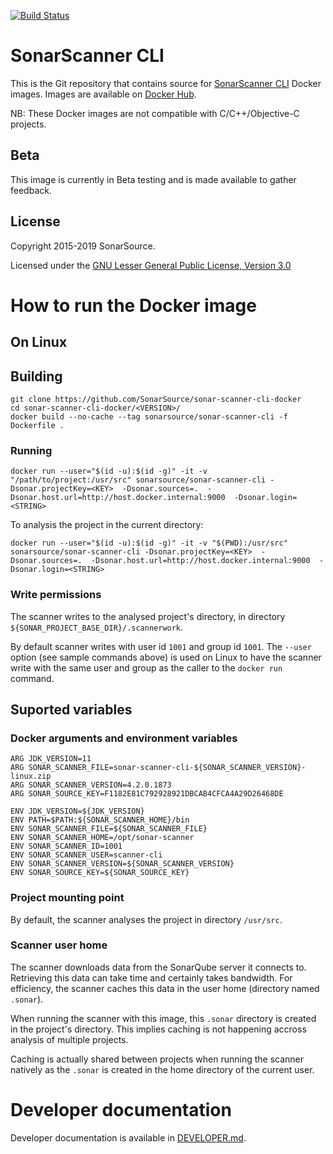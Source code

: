 [![Build Status](https://travis-ci.org/SonarSource/sonar-scanner-cli-docker.svg?branch=master)](https://travis-ci.org/SonarSource/sonar-scanner-cli-docker)

# SonarScanner CLI

This is the Git repository that contains source for [SonarScanner CLI](https://github.com/SonarSource/sonar-scanner-cli) Docker images.
Images are available on [Docker Hub](https://hub.docker.com/r/sonarsource/sonar-scanner-cli).

NB: These Docker images are not compatible with C/C++/Objective-C projects.

## Beta

This image is currently in Beta testing and is made available to gather feedback.

## License

Copyright 2015-2019 SonarSource.

Licensed under the [GNU Lesser General Public License, Version 3.0](http://www.gnu.org/licenses/lgpl.txt)

# How to run the Docker image

## On Linux

## Building

```
git clone https://github.com/SonarSource/sonar-scanner-cli-docker
cd sonar-scanner-cli-docker/<VERSION>/
docker build --no-cache --tag sonarsource/sonar-scanner-cli -f Dockerfile .
```

### Running

```
docker run --user="$(id -u):$(id -g)" -it -v "/path/to/project:/usr/src" sonarsource/sonar-scanner-cli -Dsonar.projectKey=<KEY>  -Dsonar.sources=.  -Dsonar.host.url=http://host.docker.internal:9000  -Dsonar.login=<STRING>
```

To analysis the project in the current directory:

```
docker run --user="$(id -u):$(id -g)" -it -v "$(PWD):/usr/src" sonarsource/sonar-scanner-cli -Dsonar.projectKey=<KEY>  -Dsonar.sources=.  -Dsonar.host.url=http://host.docker.internal:9000  -Dsonar.login=<STRING>
```

### Write permissions

The scanner writes to the analysed project's directory, in directory `${SONAR_PROJECT_BASE_DIR}/.scannerwork`.

By default scanner writes with user id `1001` and group id `1001`. The `--user` option (see sample commands above) is used on Linux to have the scanner write with the same user and group as the caller to the `docker run` command.

## Suported variables

### Docker arguments and environment variables

```
ARG JDK_VERSION=11
ARG SONAR_SCANNER_FILE=sonar-scanner-cli-${SONAR_SCANNER_VERSION}-linux.zip
ARG SONAR_SCANNER_VERSION=4.2.0.1873
ARG SONAR_SOURCE_KEY=F1182E81C792928921DBCAB4CFCA4A29D26468DE

ENV JDK_VERSION=${JDK_VERSION}
ENV PATH=$PATH:${SONAR_SCANNER_HOME}/bin
ENV SONAR_SCANNER_FILE=${SONAR_SCANNER_FILE}
ENV SONAR_SCANNER_HOME=/opt/sonar-scanner
ENV SONAR_SCANNER_ID=1001
ENV SONAR_SCANNER_USER=scanner-cli
ENV SONAR_SCANNER_VERSION=${SONAR_SCANNER_VERSION}
ENV SONAR_SOURCE_KEY=${SONAR_SOURCE_KEY}
```

### Project mounting point

By default, the scanner analyses the project in directory `/usr/src`.

### Scanner user home

The scanner downloads data from the SonarQube server it connects to. Retrieving this data can take time and certainly takes bandwidth. For efficiency, the scanner caches this data in the user home (directory named `.sonar`).

When running the scanner with this image, this `.sonar` directory is created in the project's directory. This implies caching is not happening accross analysis of multiple projects.

Caching is actually shared between projects when running the scanner natively as the `.sonar` is created in the home directory of the current user.

# Developer documentation

Developer documentation is available in [DEVELOPER.md](DEVELOPER.md).
